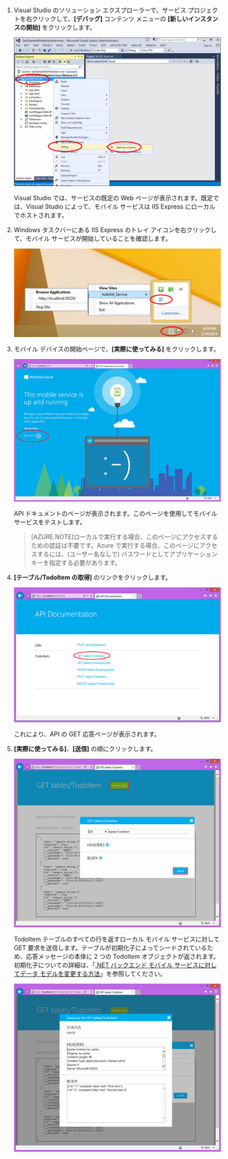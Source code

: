﻿
1. Visual Studio のソリューション エクスプローラーで、サービス プロジェクトを右クリックして、**[デバッグ]** コンテンツ メニューの **[新しいインスタンスの開始]** をクリックします。

    ![start mobile service project locally](./media/mobile-services-dotnet-backend-test-local-service-api-documentation/vs-start-debug-service-project.png)

    Visual Studio では、サービスの既定の Web ページが表示されます。既定では、Visual Studio によって、モバイル サービスは IIS Express にローカルでホストされます。

2. Windows タスクバーにある IIS Express のトレイ アイコンを右クリックして、モバイル サービスが開始していることを確認します。

	 ![verify the mobile service in the taskbar](./media/mobile-services-dotnet-backend-test-local-service-api-documentation/iis-express-tray.png)

3. モバイル デバイスの開始ページで、**[実際に使ってみる]** をクリックします。

    ![mobile service start up page](./media/mobile-services-dotnet-backend-test-local-service-api-documentation/service-welcome-page.png)

    API ドキュメントのページが表示されます。このページを使用してモバイル サービスをテストします。

	>[AZURE.NOTE]ローカルで実行する場合、このページにアクセスするための認証は不要です。Azure で実行する場合、このページにアクセスするには、(ユーザー名なしで) パスワードとしてアプリケーション キーを指定する必要があります。

4. **[テーブル/TodoItem の取得]** のリンクをクリックします。

	![](./media/mobile-services-dotnet-backend-test-local-service-api-documentation/service-api-documentation-page.png)
   	
	これにより、API の GET 応答ページが表示されます。

5. **[実際に使ってみる]**、**[送信]** の順にクリックします。
 
	![](./media/mobile-services-dotnet-backend-test-local-service-api-documentation/service-try-this-out-get-todoitems.png)

	TodoItem テーブルのすべての行を返すローカル モバイル サービスに対して GET 要求を送信します。テーブルが初期化子によってシードされているため、応答メッセージの本体に 2 つの TodoItem オブジェクトが返されます。初期化子についての詳細は、「[.NET バックエンド モバイル サービスに対してデータ モデルを変更する方法](./ja-jp/documentation/articles/mobile-services-dotnet-backend-how-to-use-code-first-migrations/)」を参照してください。

	![](./media/mobile-services-dotnet-backend-test-local-service-api-documentation/service-try-this-out-get-response.png)

<!--HONumber=42-->
